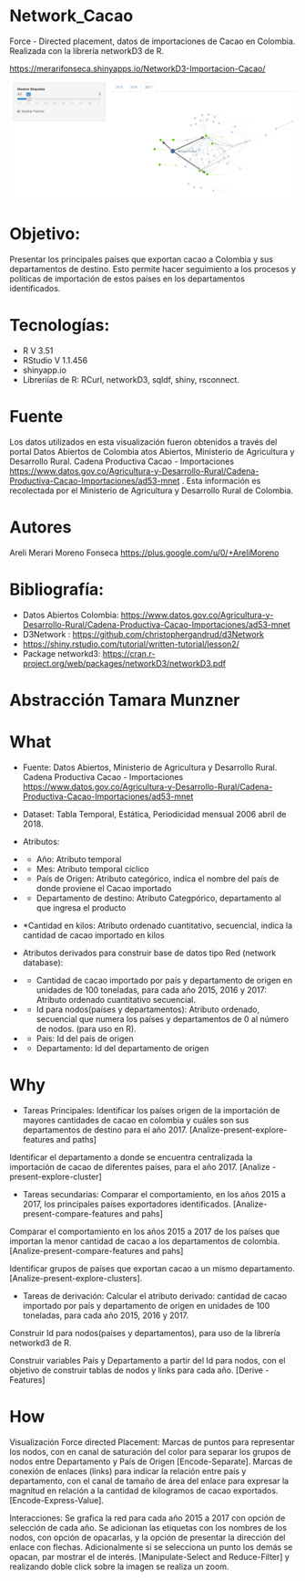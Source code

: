 # Network_Cacao
Force - Directed placement, datos de importaciones de Cacao en Colombia. Realizada con la librería networkD3 de R. 

https://merarifonseca.shinyapps.io/NetworkD3-Importacion-Cacao/

<img src="https://raw.githubusercontent.com/MerariFonseca/Network_Cacao/master/Red.png" alt="simple-network-example"/></a>

# Objetivo:
Presentar los principales países que exportan cacao a Colombia y sus departamentos de destino. Esto permite hacer seguimiento a los procesos y políticas de importación de estos países en los departamentos identificados.


# Tecnologías:
* R V 3.51
* RStudio V 1.1.456
* shinyapp.io
* Libreriías de R: RCurl, networkD3, sqldf, shiny, rsconnect.

 
# Fuente
Los datos utilizados en esta visualización fueron obtenidos a través del portal Datos Abiertos de Colombia atos Abiertos, Ministerio de Agricultura y Desarrollo Rural. Cadena Productiva Cacao - Importaciones https://www.datos.gov.co/Agricultura-y-Desarrollo-Rural/Cadena-Productiva-Cacao-Importaciones/ad53-mnet  . Esta información es recolectada por el Ministerio de Agricultura y Desarrollo Rural de Colombia.

# Autores
Areli Merari Moreno Fonseca https://plus.google.com/u/0/+AreliMoreno

# Bibliografía:
* Datos Abiertos Colombia: https://www.datos.gov.co/Agricultura-y-Desarrollo-Rural/Cadena-Productiva-Cacao-Importaciones/ad53-mnet 
* D3Network : https://github.com/christophergandrud/d3Network
* https://shiny.rstudio.com/tutorial/written-tutorial/lesson2/ 
* Package networkd3: https://cran.r-project.org/web/packages/networkD3/networkD3.pdf 

# Abstracción Tamara Munzner
#  What

* Fuente: Datos Abiertos, Ministerio de Agricultura y Desarrollo Rural. Cadena Productiva Cacao - Importaciones https://www.datos.gov.co/Agricultura-y-Desarrollo-Rural/Cadena-Productiva-Cacao-Importaciones/ad53-mnet 
* Dataset: Tabla Temporal, Estática, Periodicidad mensual 2006 abril de 2018.
* Atributos:
* * Año: Atributo temporal
* * Mes: Atributo temporal cíclico
* * País de Origen: Atributo categórico,  indica el nombre del país de donde proviene el Cacao importado
* * Departamento de destino: Atributo Categpórico, departamento al que ingresa el producto
* *Cantidad en kilos: Atributo ordenado cuantitativo, secuencial, indica la cantidad de cacao importado en kilos

* Atributos derivados para construir base de datos tipo Red (network database):
* * Cantidad de cacao importado por país y departamento de origen en unidades de 100 toneladas, para cada año 2015, 2016 y 2017: Atributo ordenado cuantitativo secuencial.
* * Id para nodos(países y departamentos): Atributo ordenado, secuencial que numera los países y departamentos de 0 al número de nodos. (para uso en R).
* * Pais: Id del país de origen
* * Departamento: Id del departamento de origen

#  Why 
* Tareas Principales:
Identificar los países origen de la importación de mayores cantidades de cacao en colombia y cuáles son sus departamentos de destino para el año 2017. [Analize-present-explore- features and paths]

Identificar el departamento a donde se encuentra centralizada la importación de cacao de diferentes países, para el año 2017.
[Analize -present-explore-cluster]


* Tareas secundarias:
Comparar el comportamiento, en los años 2015 a 2017,  los principales países exportadores identificados. 
[Analize-present-compare-features and pahs]

Comparar el comportamiento en los años 2015 a 2017 de los países que importan la menor cantidad de cacao a los departamentos de colombia. [Analize-present-compare-features and pahs]

Identificar grupos de países que exportan cacao a un mismo departamento.[Analize-present-explore-clusters].

* Tareas de derivación:
Calcular el atributo derivado:  cantidad de cacao importado por país y departamento de origen en unidades de 100 toneladas, para cada año 2015, 2016 y 2017. 

Construir Id para nodos(países y departamentos), para uso de la librería networkd3 de R. 

Construir variables País y Departamento a partir del Id para nodos, con el objetivo de construir tablas de nodos y links para cada año.
[Derive - Features]


#  How

Visualización Force directed Placement:
Marcas de puntos para representar los nodos, con en canal de saturación del color para separar los grupos de nodos entre Departamento y País de Origen [Encode-Separate]. Marcas de conexión de enlaces (links) para indicar la relación entre país y departamento, con el canal de tamaño de área del enlace para expresar la magnitud en relación a la cantidad de kilogramos de cacao exportados. [Encode-Express-Value].

Interacciones:  Se grafica la red para cada año 2015 a 2017 con opción de selección de cada año. Se adicionan las etiquetas con los nombres de los nodos, con opción de opacarlas, y la opción de presentar la dirección del enlace con flechas. 
Adicionalmente si se selecciona un punto los demás se opacan, par mostrar el de interés. [Manipulate-Select and Reduce-Filter] y realizando doble click sobre la imagen se realiza un zoom.

